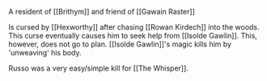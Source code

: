 A resident of [[Brithym]] and friend of [[Gawain Raster]]

Is cursed by [[Hexworthy]] after chasing [[Rowan Kirdech]] into the woods. This curse eventually causes him to seek help from [[Isolde Gawlin]]. This, however, does not go to plan. [[Isolde Gawlin]]'s magic kills him by 'unweaving' his body.

Russo was a very easy/simple kill for [[The Whisper]].